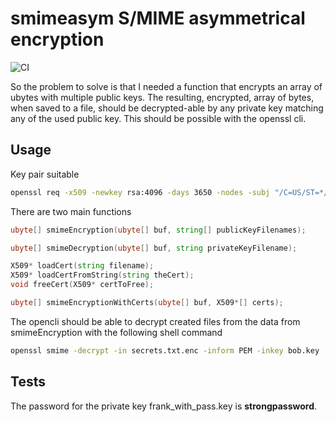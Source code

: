 # smimeasym S/MIME asymmetrical encryption

![CI](https://github.com/symmetryinvestments/smimeasym/workflows/ci/badge.svg)

So the problem to solve is that I needed a function
that encrypts an array of ubytes with multiple public
keys.
The resulting, encrypted, array of bytes, when saved
to a file, should be decrypted-able by any private key
matching any of the used public key.
This should be possible with the openssl cli.

## Usage

Key pair suitable
```sh
openssl req -x509 -newkey rsa:4096 -days 3650 -nodes -subj "/C=US/ST=*/L=*/O=*/OU=*/CN=Frank/" -keyout frank.key -out frank.pub
```

There are two main functions

```D
ubyte[] smimeEncryption(ubyte[] buf, string[] publicKeyFilenames);

ubyte[] smimeDecryption(ubyte[] buf, string privateKeyFilename);

X509* loadCert(string filename);
X509* loadCertFromString(string theCert);
void freeCert(X509* certToFree);

ubyte[] smimeEncryptionWithCerts(ubyte[] buf, X509*[] certs);
```

The opencli should be able to decrypt created files from the data from
smimeEncryption with the following shell command

```sh
openssl smime -decrypt -in secrets.txt.enc -inform PEM -inkey bob.key
```

## Tests

The password for the private key frank_with_pass.key is **strongpassword**.
